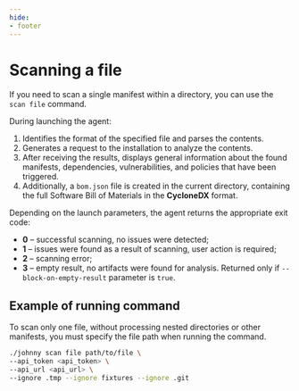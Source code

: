 ```yaml
---
hide:
- footer
---
```


# Scanning a file

If you need to scan a single manifest within a directory, you can use the `scan file` command.

During launching the agent:

1. Identifies the format of the specified file and parses the contents.
2. Generates a request to the installation to analyze the contents.
3. After receiving the results, displays general information about the found manifests, dependencies, vulnerabilities, and policies that have been triggered.
4. Additionally, a `bom.json` file is created in the current directory, containing the full Software Bill of Materials in the **CycloneDX** format.

Depending on the launch parameters, the agent returns the appropriate exit code:

- **0** – successful scanning, no issues were detected;
- **1** – issues were found as a result of scanning, user action is required;
- **2** – scanning error;
- **3** – empty result, no artifacts were found for analysis. Returned only if `--block-on-empty-result` parameter is `true`.

## Example of running command

To scan only one file, without processing nested directories or other manifests, you must specify the file path when running the command.

```bash
./johnny scan file path/to/file \
--api_token <api_token> \
--api_url <api_url> \
--ignore .tmp --ignore fixtures --ignore .git
```